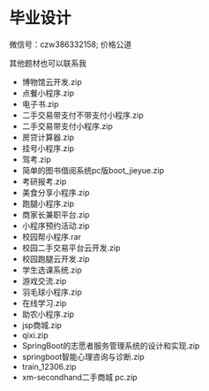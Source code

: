 # 毕业设计

微信号：czw386332158; 价格公道

其他题材也可以联系我

- 博物馆云开发.zip
- 点餐小程序.zip
- 电子书.zip
- 二手交易带支付不带支付小程序.zip
- 二手交易带支付小程序.zip
- 房贷计算器.zip
- 挂号小程序.zip
- 驾考.zip
- 简单的图书借阅系统pc版boot_jieyue.zip
- 考研报考.zip
- 美食分享小程序.zip
- 跑腿小程序.zip
- 商家长兼职平台.zip
- 小程序预约活动.zip
- 校园帮小程序.rar
- 校园二手交易平台云开发.zip
- 校园跑腿云开发.zip
- 学生选课系统.zip
- 游戏交流.zip
- 羽毛球小程序.zip
- 在线学习.zip
- 助农小程序.zip
- jsp商城.zip
- qixi.zip
- SpringBoot的志愿者服务管理系统的设计和实现.zip
- springboot智能心理咨询与诊断.zip
- train_12306.zip
- xm-secondhand二手商城 pc.zip 
